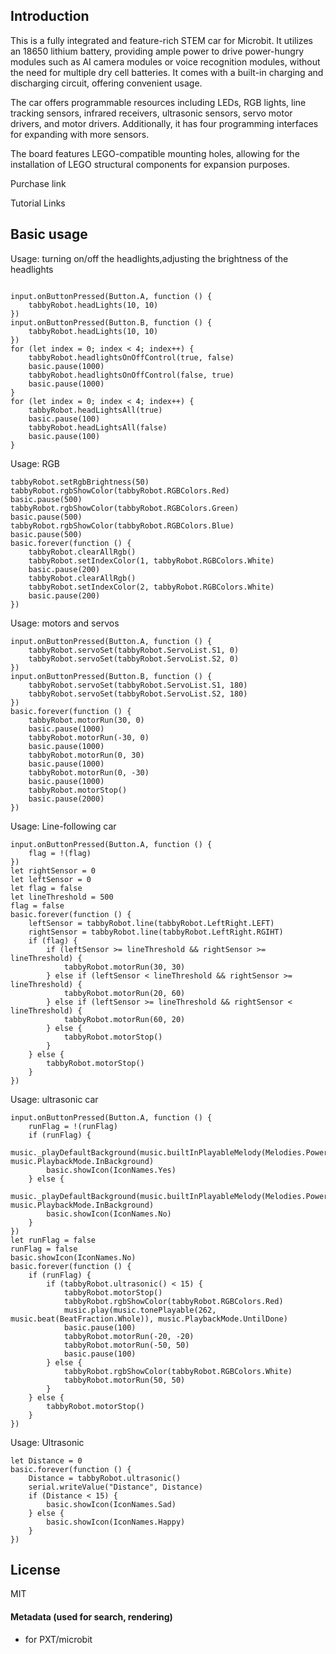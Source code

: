 ## Introduction

This is a fully integrated and feature-rich STEM car for Microbit. It utilizes an 18650 lithium battery, providing ample power to drive power-hungry modules such as AI camera modules or voice recognition modules, without the need for multiple dry cell batteries. It comes with a built-in charging and discharging circuit, offering convenient usage.

The car offers programmable resources including LEDs, RGB lights, line tracking sensors, infrared receivers, ultrasonic sensors, servo motor drivers, and motor drivers. Additionally, it has four programming interfaces for expanding with more sensors.

The board features LEGO-compatible mounting holes, allowing for the installation of LEGO structural components for expansion purposes.



Purchase link

Tutorial Links

## Basic usage

Usage: turning on/off the headlights,adjusting the brightness of the headlights

```blocks

input.onButtonPressed(Button.A, function () {
    tabbyRobot.headLights(10, 10)
})
input.onButtonPressed(Button.B, function () {
    tabbyRobot.headLights(10, 10)
})
for (let index = 0; index < 4; index++) {
    tabbyRobot.headlightsOnOffControl(true, false)
    basic.pause(1000)
    tabbyRobot.headlightsOnOffControl(false, true)
    basic.pause(1000)
}
for (let index = 0; index < 4; index++) {
    tabbyRobot.headLightsAll(true)
    basic.pause(100)
    tabbyRobot.headLightsAll(false)
    basic.pause(100)
}
```

Usage: RGB

```blocks
tabbyRobot.setRgbBrightness(50)
tabbyRobot.rgbShowColor(tabbyRobot.RGBColors.Red)
basic.pause(500)
tabbyRobot.rgbShowColor(tabbyRobot.RGBColors.Green)
basic.pause(500)
tabbyRobot.rgbShowColor(tabbyRobot.RGBColors.Blue)
basic.pause(500)
basic.forever(function () {
    tabbyRobot.clearAllRgb()
    tabbyRobot.setIndexColor(1, tabbyRobot.RGBColors.White)
    basic.pause(200)
    tabbyRobot.clearAllRgb()
    tabbyRobot.setIndexColor(2, tabbyRobot.RGBColors.White)
    basic.pause(200)
})
```

Usage: motors and servos

```blocks
input.onButtonPressed(Button.A, function () {
    tabbyRobot.servoSet(tabbyRobot.ServoList.S1, 0)
    tabbyRobot.servoSet(tabbyRobot.ServoList.S2, 0)
})
input.onButtonPressed(Button.B, function () {
    tabbyRobot.servoSet(tabbyRobot.ServoList.S1, 180)
    tabbyRobot.servoSet(tabbyRobot.ServoList.S2, 180)
})
basic.forever(function () {
    tabbyRobot.motorRun(30, 0)
    basic.pause(1000)
    tabbyRobot.motorRun(-30, 0)
    basic.pause(1000)
    tabbyRobot.motorRun(0, 30)
    basic.pause(1000)
    tabbyRobot.motorRun(0, -30)
    basic.pause(1000)
    tabbyRobot.motorStop()
    basic.pause(2000)
})
```

Usage: Line-following car

```blocks
input.onButtonPressed(Button.A, function () {
    flag = !(flag)
})
let rightSensor = 0
let leftSensor = 0
let flag = false
let lineThreshold = 500
flag = false
basic.forever(function () {
    leftSensor = tabbyRobot.line(tabbyRobot.LeftRight.LEFT)
    rightSensor = tabbyRobot.line(tabbyRobot.LeftRight.RGIHT)
    if (flag) {
        if (leftSensor >= lineThreshold && rightSensor >= lineThreshold) {
            tabbyRobot.motorRun(30, 30)
        } else if (leftSensor < lineThreshold && rightSensor >= lineThreshold) {
            tabbyRobot.motorRun(20, 60)
        } else if (leftSensor >= lineThreshold && rightSensor < lineThreshold) {
            tabbyRobot.motorRun(60, 20)
        } else {
            tabbyRobot.motorStop()
        }
    } else {
        tabbyRobot.motorStop()
    }
})
```

Usage: ultrasonic car

```blocks
input.onButtonPressed(Button.A, function () {
    runFlag = !(runFlag)
    if (runFlag) {
        music._playDefaultBackground(music.builtInPlayableMelody(Melodies.PowerUp), music.PlaybackMode.InBackground)
        basic.showIcon(IconNames.Yes)
    } else {
        music._playDefaultBackground(music.builtInPlayableMelody(Melodies.PowerDown), music.PlaybackMode.InBackground)
        basic.showIcon(IconNames.No)
    }
})
let runFlag = false
runFlag = false
basic.showIcon(IconNames.No)
basic.forever(function () {
    if (runFlag) {
        if (tabbyRobot.ultrasonic() < 15) {
            tabbyRobot.motorStop()
            tabbyRobot.rgbShowColor(tabbyRobot.RGBColors.Red)
            music.play(music.tonePlayable(262, music.beat(BeatFraction.Whole)), music.PlaybackMode.UntilDone)
            basic.pause(100)
            tabbyRobot.motorRun(-20, -20)
            tabbyRobot.motorRun(-50, 50)
            basic.pause(100)
        } else {
            tabbyRobot.rgbShowColor(tabbyRobot.RGBColors.White)
            tabbyRobot.motorRun(50, 50)
        }
    } else {
        tabbyRobot.motorStop()
    }
})
```

Usage: Ultrasonic

```blocks
let Distance = 0
basic.forever(function () {
    Distance = tabbyRobot.ultrasonic()
    serial.writeValue("Distance", Distance)
    if (Distance < 15) {
        basic.showIcon(IconNames.Sad)
    } else {
        basic.showIcon(IconNames.Happy)
    }
})
```

## License

MIT

#### Metadata (used for search, rendering)

* for PXT/microbit
<script src="https://makecode.com/gh-pages-embed.js"></script><script>makeCodeRender("{{ site.makecode.home_url }}", "{{ site.github.owner_name }}/{{ site.github.repository_name }}");</script>
